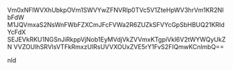 Vm0xNFlWVXhUbkpOVm1SWVYwZFNVRlp0TVc5V1ZteHpWV3hrVm1KR2NIbFdW
M1JQVmxaS2NsWnFWbFZXCmJFcFVWa2R6ZUZkSFVYcGpSbHBUQ21KRldYcFdX
SEJEVkRKU1NGSnJiRkppVjNob1EyMVdjVkZVVmxKTgpiVkl6V2tWYWQyUkZN
VVZOUlhSRVlsVTFkRmxzUlRsUVVXOUxZVE5rY1FvS2FIQmwKCnlmbQ==

nld